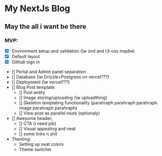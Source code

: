 # My NextJs Blog

## May the all i want be there

### MVP:

- [x] Environment setup and validation (\w zod and t3-oss maybe)
- [x] Default layout
- [x] Github sign in
- [] Portal and Admin panel separation
- [] Database (\w Drizzle+Postgress on vercel???)
- [] Deployment (\w vercel???)
- [] Blog Post template:
  - [] Post entity
  - [] Image storing/uploading (\w uploadthing)
  - [] Skeleton templating functionality (parahraph parahraph parahraph image parahraph parahraph)
  - [] View post as parallel route (optionaly)
- [] Awesome header;
  - [] CTA (i need job)
  - [] Visual appealing and neat
  - [] some links n shit
- Theming:
  - Setting up neat colors
  - Theme switcher
